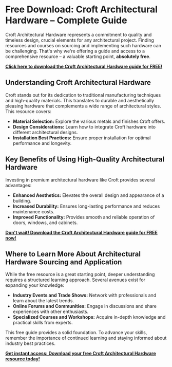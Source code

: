 # Free Download: Croft Architectural Hardware – Complete Guide

Croft Architectural Hardware represents a commitment to quality and timeless design, crucial elements for any architectural project. Finding resources and courses on sourcing and implementing such hardware can be challenging. That's why we're offering a guide and access to a comprehensive resource – a valuable starting point, **absolutely free**.

[**Click here to download the Croft Architectural Hardware guide for FREE!**](https://udemywork.com/croft-architectural-hardware)

## Understanding Croft Architectural Hardware

Croft stands out for its dedication to traditional manufacturing techniques and high-quality materials. This translates to durable and aesthetically pleasing hardware that complements a wide range of architectural styles. This resource covers:

*   **Material Selection:** Explore the various metals and finishes Croft offers.
*   **Design Considerations:** Learn how to integrate Croft hardware into different architectural designs.
*   **Installation Best Practices:** Ensure proper installation for optimal performance and longevity.

## Key Benefits of Using High-Quality Architectural Hardware

Investing in premium architectural hardware like Croft provides several advantages:

*   **Enhanced Aesthetics:** Elevates the overall design and appearance of a building.
*   **Increased Durability:** Ensures long-lasting performance and reduces maintenance costs.
*   **Improved Functionality:** Provides smooth and reliable operation of doors, windows, and cabinets.

[**Don't wait! Download the Croft Architectural Hardware guide for FREE now!**](https://udemywork.com/croft-architectural-hardware)

## Where to Learn More About Architectural Hardware Sourcing and Application

While the free resource is a great starting point, deeper understanding requires a structured learning approach. Several avenues exist for expanding your knowledge:

*   **Industry Events and Trade Shows:** Network with professionals and learn about the latest trends.
*   **Online Forums and Communities:** Engage in discussions and share experiences with other enthusiasts.
*   **Specialized Courses and Workshops:** Acquire in-depth knowledge and practical skills from experts.

This free guide provides a solid foundation. To advance your skills, remember the importance of continued learning and staying informed about industry best practices.

**[Get instant access: Download your free Croft Architectural Hardware resource today!](https://udemywork.com/croft-architectural-hardware)**
